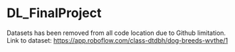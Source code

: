 # DL_FinalProject
Datasets has been removed from all code location due to Github limitation. 
Link to dataset: https://app.roboflow.com/class-dtdbh/dog-breeds-wvthe/1
